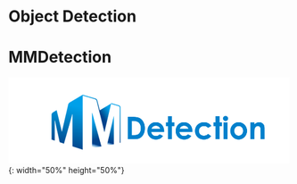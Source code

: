 # Object Detection
# MMDetection
![mmdetection_logo](https://github.com/aimingh/aimingh.github.io/blob/main/_img/level2_p/mmdet-logo.png){: width="50%" height="50%"}
